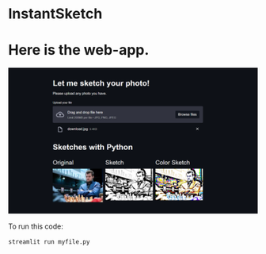 # InstantSketch

# Here is the web-app.

![Screenshot](MagnusCarlsen.png)



To run this code: 

```
streamlit run myfile.py
```
